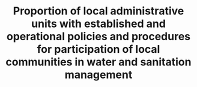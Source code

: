 ---
data_non_statistical: true
goal_meta_link: http://unstats.un.org/sdgs/files/metadata-compilation/Metadata-Goal-6.pdf
graph_title: Proportion of local administrative units with established and operational
  policies and procedures for participation of local communities in water and sanitation
  management
graph_type: line
has_metadata: true
indicator: 6.b.1
indicator_definition: This indicator builds on data that are already regularly collected
  by UN-Water GLAAS on the presence, at the national level, of clearly defined procedures
  in laws or policies for participation by service users. NThis indicator will also
  build on the data collected for the Status of Integrated Water Resources Management
  (IWRM) reporting in SDG target 6.5, in particular on the presence of formal stakeholder
  structures established at sub-catchment level. Because of the above, it is envisaged
  that this indicator will evolve and will be further qualified during the SDG period,
  focussing on sanitation, drinking water and hygiene first and then expanding on
  water resources management.
indicator_name: Proportion of local administrative units with established and operational
  policies and procedures for participation of local communities in water and sanitation
  management
indicator_sort_order: 06-0b-01
indicator_variable: null
layout: indicator
national_geographical_coverage: United States
permalink: /6-b-1/
published: true
rationale_interpretation: Defining the procedures in policy or law for the participation
  of local communities is vital to ensure needs of all the community is met, including
  the most vulnerable and also encourages ownership of schemes which in turn contributes
  to their sustainability.
reporting_status: notstarted
sdg_goal: 6
source_active_1: true
source_notes_1: null
source_title_1: null
target: Support and strengthen the participation of local communities in improving
  water and sanitation management.
target_id: 6.b
title: Proportion of local administrative units with established and operational policies
  and procedures for participation of local communities in water and sanitation management
un_custodial_agency: WHO, UNEP, OECD
un_designated_tier: '1'
variable_description: null
variable_notes: null
---